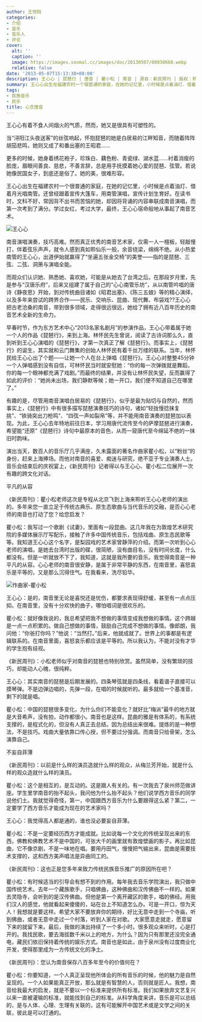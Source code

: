 ```yaml
---
author: 王悦阳
categories:
- 介绍
- 音乐
- 音乐人
- 评论
cover:
  alt: ''
  caption: ''
  image: https://images.soomal.cc/images/doc/20130507/00030660.webp
  relative: false
date: '2013-05-07T15:13:38+08:00'
description: 王心心 | 琵琶行 | 唐音 | 瞿小松 | 南音 | 源自：新民周刊 | 版权：转载 |  平均/总评分：10.00/30
summary: 王心心出生在福建农村一个很普通的家庭，在她的记忆里，小时候是点着油灯、借着月光唱南管。还曾经跟着宣传大篷车，用南管演唱，宣传计划生育好。在读书时，文科不好，常因背不出书而苦恼的她，却因将背诵的内容串联成南音演唱，而第一次考到了满分。学过女红，考过大学，最终，王心心宿命般地从事起了南音艺术……
tags:
- 民族音乐
- 民乐
title: 心念唐音
---
```


王心心有着不食人间烟火的气质，然而，她又是很具有可塑性的。

当“浔阳江头夜送客”的丝弦响起，怀抱琵琶的她是白居易的江畔知音，而随着阵阵胡笳悲鸣，她则又成了和番出塞的王昭君……

更多的时候，她身着绣花袍子，珍珠白、藕色粉、青瓷绿、湖水蓝……衬着消瘦的脸庞，眉眼间善良、慈悲，不善言辞，总是用手抚摸着她心爱的琵琶、弦管。若说她像民国女子，到底还是俗了。她的美，很难形容。

王心心出生在福建农村一个很普通的家庭，在她的记忆里，小时候是点着油灯、借着月光唱南管。还曾经跟着宣传大篷车，用南管演唱，宣传计划生育好。在读书时，文科不好，常因背不出书而苦恼的她，却因将背诵的内容串联成南音演唱，而第一次考到了满分。学过女红，考过大学，最终，王心心宿命般地从事起了南音艺术。

![王心心](https://images.soomal.cc/images/doc/20130507/00030658_01.webp)





南音演唱演奏，技巧高难。然而真正优秀的南音艺术家，仅需一人一檀板，轻敲慢打，伴着弦乐声声，就令人感到真如聆仙乐一般，余音绕梁，绵绵不绝。从小热爱南管的王心心，出道伊始就赢得了“坐遍五张金交椅”的美誉――指的是琵琶、三弦、二弦、洞箫与演唱全能。

而观众们认识她、熟悉她、喜欢她，可能是从她去了台湾之后。在那段岁月里，先是参与“汉唐乐府”，后来又组建了属于自己的“心心南管乐坊”，从以南管吟唱的唐诗《静夜思》开始，到对传统曲目诸如《昭君出塞》、《陈三五娘》等的精心演绎，以及多年来尝试的跨界合作――民乐、交响乐、昆曲、现代舞、布袋戏??王心心把古老沧桑的南音，带到很多领域，走得很远很远，她给了拥有近八百年历史的南音艺术全新的生命力。

早春时节，作为东方艺术中心“2013名家名剧月”的参演作品，王心心带着属于她一个人的作品《琵琶行》，来到上海。林怀民先生曾说，阅读了古诗词那么久，直到听到王心心演唱的《琵琶行》，才第一次真正了解《琵琶行》。而事实上，《琵琶行》的诞生，其实就和云门舞集的创始人林怀民有着千丝万缕的联系。当年，林怀民给王心心出了个题――让她一个人在台上弹唱《琵琶行》。王心心对整整45分钟一个人弹唱感到没有自信，可林怀民当时就安慰她：“你的每一次弹拨就是舞蹈，你的每一个眼神都充满了戏剧。”而最终的结果，并没有让林怀民失望，反而赢得了如此的评价：“她尚未出场，我们静默等候；她一开口，我们便不知道自己在哪里了。”

有趣的是，尽管用南音演唱白居易的《琵琶行》，似乎是最为贴切与自然的，然而事实上，《琵琶行》中有很多描写琵琶演奏技巧的诗句，诸如“轻拢慢捻抹复挑”、“铁骑突出刀枪鸣”、“四弦一声如裂帛”等，并不能用南音演奏的琵琶加以表现。为此，王心心去年特地前往日本，学习用唐代流传至今的萨摩琵琶进行演奏，希望能“还原”《琵琶行》诗句中最原本的音色，从而一窥唐代至今绵延不绝的一抹旧时韵味。

演出当天，数百人的音乐厅几乎满座，久未露面的著名作曲家瞿小松，以“粉丝”的身份，赶来上海捧场。而他对南音的喜爱、痴迷与研究，绝不亚于专业演奏人士。音乐会结束后的庆祝宴上，《新民周刊》记者得以与王心心、瞿小松二位展开一次有趣的跨文化对话。

平凡的从容

《新民周刊》：瞿小松老师这次是专程从北京飞到上海来聆听王心心老师的演出的。多年来您一直立足于传统古典乐、原生态歌曲与当代音乐的交融，是否心心老师的南音也打动了您？给您启发？

瞿小松：我写过一个歌剧《试妻》，里面有一段昆曲。这几年我在为敦煌艺术研究院的多媒体展示厅写配乐，接触了许多中国传统音乐，包括戏曲、原生态民歌等等。我知道王心心这个名字，是梨园戏的艺术家曾静萍的介绍。而第一次听到心心老师的演唱，是她去台湾时出版的碟，很简陋，没有曲目名，没有时间长度，什么都没有。但是一听就放不下了，我知道，这就是我所要的音乐。我觉得南音是一种平凡的从容。心心老师的南音很安静，是属于非常平静的东西，在南音里，喜怒哀乐是平等的，又是那么沉得住气。在我看来，洗尽铅华。

![作曲家-瞿小松](https://images.soomal.cc/images/doc/20130507/00030659_01.webp)





王心心：是的，南音里无论是喜悦还是忧伤，都要求表现得舒缓，甚至有一点点压抑。在南音里，没有十分欢快的曲子，哪怕唱词是很欢乐的。

瞿小松：就好像我说的，我总希望把我不想做的事情变成我想做的事情。这个跨越是一点一点积累的。做自己想做的事情，鼓励自己完成不想做的事情。像郎朗，我问他：“你爸打你吗？”他说：“当然打。”后来，他就成就了。世界上的事都是有逻辑联系的。在南音里面，喜怒哀乐都应该是平等的。所以我认为，不能对没有才华的学生抱有歧视。

《新民周刊》：小松老师似乎对南音的琵琶也特别欣赏。虽然简单，没有繁琐的技巧，却能动人心魄，很纯粹。

王心心：其实南音的琵琶是后期发展的。四条琴弦就是四条线，看着谱子直接可以摸琴弹。不是边弹边唱的，先弹一段，在唱的时候就听的。最多就给一个基准音，剩下的就是唱。

瞿小松：中国的琵琶很多变化，为什么你们不能变化？就好比“梅派”最牛的地方就是大音希声，没有拍，动作都很小。南音也是这样。昆曲的雅是有体系的，有系统支撑的，是程式化的，但没有人真正去总结。因为总结出来很难。提炼的是一种想法，不是技巧。戏曲大量依靠口传心授，但不要过分强调。而南音只给骨架，怎么演靠自己。

不妄自菲薄

《新民周刊》：以前是什么样的演员造就什么样的观众，从梅兰芳开始，就是什么样的观众造就什么样的演员。

瞿小松：这个是相互的，是互动的。这是跟人有关的。有一次我去了泉州师范做讲座。学生里学南音的抬不起头，我问他为什么抬不起头？他们说学西方音乐的同学说他们土。我就觉得奇怪，第一，中国跟西方音乐为什么要跟得这么紧？第二，一定要学了西方音乐才能成为现在的艺术家吗？

王心心：我觉得高人都是通的，谁也没必要妄自菲薄。

瞿小松：不是一定要经历西方才能成就。比如说每一个文化的传统呈现出来的东西，佛教和佛教艺术不是中国的，可张大千的画里就有敦煌壁画的影子。再比如昆曲，它不像京剧，不是一味地在唱。要用丹田气，慢慢把气输出来，昆曲是需要技术支撑的，这和西方美声唱法是异曲同工的。

《新民周刊》：这也正是您多年来致力传统民族音乐推广的原因所在吧？

瞿小松：有时候适当的引导会有想不到的作用。每年我去音乐学院演出，我只做中国传统艺术。去年一个藏族歌手，只唱佛曲，这种佛曲和汉传佛曲不一样的。如果去灵隐寺，会听到的是汉传佛曲。但他是第一个离开藏区的歌手，唱的佛经。用我们汉人的感觉，他就看起来傻傻的，站在台上不知道怎么办。可是一开口，惊为天人！我想就是要这样。希望大家不要放弃你的期待，好比无意中走到一个寺庙，听到佛曲，或者无意中走过一个村落，听到人家在对歌。
大家愿意走就走，愿意留下来的就留下来。最后，我做的演出持续了一个多小时。很多观众来听时，心是打开的。我找民歌，要去海拔数千米以上的地方，为什么？因为只有那里还没完全通电，藏民们依旧保持着传统的娱乐方式。南音也是如此，由于泉州没有过度商业化开发，使得那里成为一方传统文化的净土。

《新民周刊》：您认为南音保存八百多年至今的价值何在？

瞿小松：你要知道，一个人真正呈现他所体会的所有音乐的时候，他的魅力是自然呈现的。一个人如果能真正开放，那么就是有智慧的人，否则就是匠人。我想，南音给我最大的启发，就是不要以一个标准来提供所有标准。我们如果放弃文艺复兴以来一直被灌输的标准，就能找到自己的标准。从科学角度来讲，音乐是可以总结的，是与人体、心理、生理有关联的，这有可能解开中国艺术或是文学之间的关联，彼此是可以打通的。